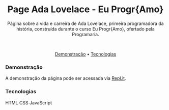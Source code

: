 <h1 align="center">Page Ada Lovelace - Eu Progr{Amo}</h1>
<p align="center">Página sobre a vida e carreira de Ada Lovelace, primeira programadora da história, construída durante o curso Eu Progr{Amo}, ofertado pela Programaria.</p>
<br/>
<p align="center"><a href="#demonstração">Demonstração</a> • <a href="#tecnologias">Tecnologias</a></p>

### Demonstração
A demonstração da página pode ser acessada via <a href="https://page-ada-lovelace.jessicargentino.repl.co/">Repl.it</a>.

### Tecnologias
HTML
CSS
JavaScript
